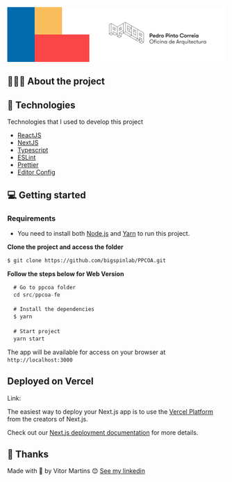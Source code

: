 <img alt="Mockup" src="/readme.assets/cover.jpg">

## 💇🏻‍♂️ About the project



## 🚀 Technologies

Technologies that I used to develop this project

- [ReactJS](https://reactjs.org/)
- [NextJS](https://nextjs.org/)
- [Typescript](https://www.typescriptlang.org/)
- [ESLint](https://eslint.org/)
- [Prettier](https://prettier.io/)
- [Editor Config](https://editorconfig.org/)

## 💻 Getting started


### Requirements

- You need to install both [Node.js](https://nodejs.org/en/download/) and [Yarn](https://yarnpkg.com/) to run this project.

**Clone the project and access the folder**

```bash
$ git clone https://github.com/bigspinlab/PPCOA.git
```

**Follow the steps below for Web Version**

```js
  # Go to ppcoa folder
  cd src/ppcoa-fe 

  # Install the dependencies
  $ yarn

  # Start project
  yarn start
```
The app will be available for access on your browser at `http://localhost:3000`

## Deployed on Vercel

Link: 

The easiest way to deploy your Next.js app is to use the [Vercel Platform](https://vercel.com/new?utm_medium=default-template&filter=next.js&utm_source=create-next-app&utm_campaign=create-next-app-readme) from the creators of Next.js.

Check out our [Next.js deployment documentation](https://nextjs.org/docs/deployment) for more details.


## 📝 Thanks

Made with 💜 by Vitor Martins 😊 [See my linkedin](https://www.linkedin.com/in/vitor-martinss/)